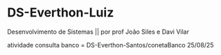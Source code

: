 # DS-Everthon-Luiz
Desenvolvimento de Sistemas || por prof João Siles e Davi Vilar 

atividade consulta banco = DS-Everthon-Santos/conetaBanco
25/08/25
